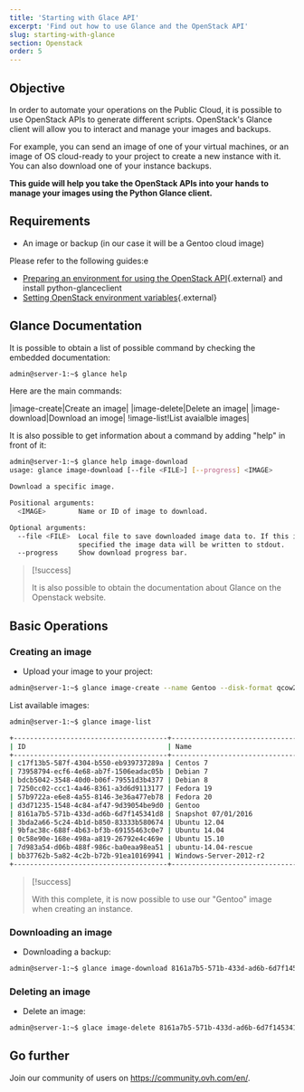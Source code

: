 ```yaml
---
title: 'Starting with Glace API'
excerpt: 'Find out how to use Glance and the OpenStack API'
slug: starting-with-glance
section: Openstack
order: 5
---
```


## Objective

In order to automate your operations on the Public Cloud, it is possible to use OpenStack APIs to generate different scripts. OpenStack's Glance client will allow you to interact and manage your images and backups.

For example, you can send an image of one of your virtual machines, or an image of OS cloud-ready to your project to create a new instance with it. You can also download one of your instance backups.

**This guide will help you take the OpenStack APIs into your hands to manage your images using the Python Glance client.**

## Requirements

- An image or backup (in our case it will be a Gentoo cloud image)

Please refer to the following guides:e

- [Preparing an environment for using the OpenStack API](../prepare_the_environment_for_using_the_openstack_api/){.external} and install python-glanceclient
- [Setting OpenStack environment variables](../set-openstack-environment-variables/){.external}


## Glance Documentation
It is possible to obtain a list of possible command by checking the embedded documentation:

```sh
admin@server-1:~$ glance help
```

Here are the main commands:

|image-create|Create an image|
|image-delete|Delete an image|
|image-download|Download an imoge|
!image-list!List avaialble images|

It is also possible to get information about a command by adding "help" in front of it:

```sh
admin@server-1:~$ glance help image-download
usage: glance image-download [--file <FILE>] [--progress] <IMAGE>

Download a specific image.

Positional arguments:
  <IMAGE>        Name or ID of image to download.

Optional arguments:
  --file <FILE>  Local file to save downloaded image data to. If this is not
                 specified the image data will be written to stdout.
  --progress     Show download progress bar.
```

> [!success]
>
> It is also possible to obtain the documentation about Glance on the Openstack website.
>

## Basic Operations

### Creating an image
- Upload your image to your project:

```sh
admin@server-1:~$ glance image-create --name Gentoo --disk-format qcow2 --container-formate bare --file gentoo.qcow2
```

List available images:

```sh
admin@server-1:~$ glance image-list

+--------------------------------------+------------------------------------+-------------+------------------+--------------+--------+
| ID                                   | Name                               | Disk Format | Container Format | Size         | Status |
+--------------------------------------+------------------------------------+-------------+------------------+--------------+--------+
| c17f13b5-587f-4304-b550-eb939737289a | Centos 7                           | raw         | bare             | 2149580800   | active |
| 73958794-ecf6-4e68-ab7f-1506eadac05b | Debian 7                           | raw         | bare             | 2149580800   | active |
| bdcb5042-3548-40d0-b06f-79551d3b4377 | Debian 8                           | raw         | bare             | 2149580800   | active |
| 7250cc02-ccc1-4a46-8361-a3d6d9113177 | Fedora 19                          | raw         | bare             | 2149580800   | active |
| 57b9722a-e6e8-4a55-8146-3e36a477eb78 | Fedora 20                          | raw         | bare             | 2149580800   | active |
| d3d71235-1548-4c84-af47-9d39054be9d0 | Gentoo                             | qcow2       | bare             | 1811218432   | active |
| 8161a7b5-571b-433d-ad6b-6d7f145341d8 | Snapshot 07/01/2016                | qcow2       | bare             | 1054605312   | active |
| 3bda2a66-5c24-4b1d-b850-83333b580674 | Ubuntu 12.04                       | raw         | bare             | 2149580800   | active |
| 9bfac38c-688f-4b63-bf3b-69155463c0e7 | Ubuntu 14.04                       | raw         | bare             | 10737418240  | active |
| 0c58e90e-168e-498a-a819-26792e4c469e | Ubuntu 15.10                       | qcow2       | bare             | 309854720    | active |
| 7d983a54-d06b-488f-986c-ba0eaa98ea51 | ubuntu-14.04-rescue                | raw         | bare             | 1073741824   | active |
| bb37762b-5a82-4c2b-b72b-91ea10169941 | Windows-Server-2012-r2             | raw         | bare             | 107374182400 | active |
+--------------------------------------+------------------------------------+-------------+------------------+--------------+--------+
```

> [!success]
>
> With this complete, it is now possible to use our "Gentoo" image when creating an instance.
> 

### Downloading an image
- Downloading a backup:

```sh
admin@server-1:~$ glance image-download 8161a7b5-571b-433d-ad6b-6d7f145341d8 --file snapshot.qcow2
```

### Deleting an image
- Delete an image:

```sh
admin@server-1:~$ glace image-delete 8161a7b5-571b-433d-ad6b-6d7f145341d8
```

## Go further

Join our community of users on <https://community.ovh.com/en/>.

